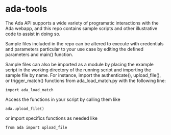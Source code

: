 # ada-tools
The Ada API supports a wide variety of programatic interactions with the Ada webapp, and this repo contains sample scripts and other illustrative code to assist in doing so.

Sample files included in the repo can be altered to execute with credentials and parameters particular to your use case by editing the defined parameters and main() function.  

Sample files can also be imported as a module by placing the example script in the working directory of the running script and importing the sample file by name. For instance, import the authenticate(), upload_file(), or trigger_match() functions from ada_load_match.py with the following line:

    import ada_load_match

Access the functions in your script by calling them like 

    ada.upload_file()

or import specifics functions as needed like

    from ada import upload_file

